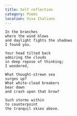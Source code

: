 ```yaml
---
title: Self reflection
category: Poems
location: Viva Italiano
---
```


    In the branches
    where the wind blows
    and daylight fights the shadows
    I found you.

    Your head tilted back
    admiring the clouds
    in deep repose of thinking;
    I wondered,

    What thought-strewn sea
    surges up?
    What white-clead breakers
    bear down
    and crash upon that brow?

    Such storms within
    to counterpoint
    the tranquil skies above.


